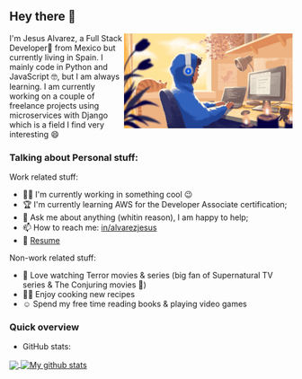 ## Hey there 👋

<img src="images/coding.gif" align="right" width="300" />

I'm Jesus Alvarez, a Full Stack Developer:rocket: from Mexico but currently living in Spain. I mainly code in Python and JavaScript :nerd_face:, but I am always learning. I am currently working on a couple of freelance projects using microservices with Django which is a field I find very interesting :smile:

### Talking about Personal stuff:

Work related stuff:

- :man_technologist: I'm currently working in something cool :wink:
- :trophy: I'm currently learning AWS for the Developer Associate certification;
- :speech_balloon: Ask me about anything (whitin reason), I am happy to help;
- :mailbox: How to reach me: [in/alvarezjesus](https://www.linkedin.com/in/alvarez-jesus/)
- :memo: [Resume](https://drive.google.com/file/d/1gpNtRfzd-jod1f81sBsbFJjrUxvEJf7_/view?usp=sharing)

Non-work related stuff:

- :heartbeat: Love watching Terror movies & series (big fan of Supernatural TV series & The Conjuring movies :star_struck:)
- :cook: Enjoy cooking new recipes
- :relaxed: Spend my free time reading books & playing video games



### Quick overview

* GitHub stats:  
<a href="https://github.com/anuraghazra/github-readme-stats">
  <!-- Change the `github-readme-stats.anuraghazra1.vercel.app` to `github-readme-stats.vercel.app`  -->
  <img align="center" src="https://github-readme-stats.vercel.app/api/top-langs/?username=jsgilberto&langs_count=8" />
</a>
<a href="https://github.com/anuraghazra/github-readme-stats">
  <img align="center" src="https://github-readme-stats.anuraghazra1.vercel.app/api?username=jsgilberto&show_icons=true&line_height=27&include_all_commits=true" alt="My github stats" />
</a> 
